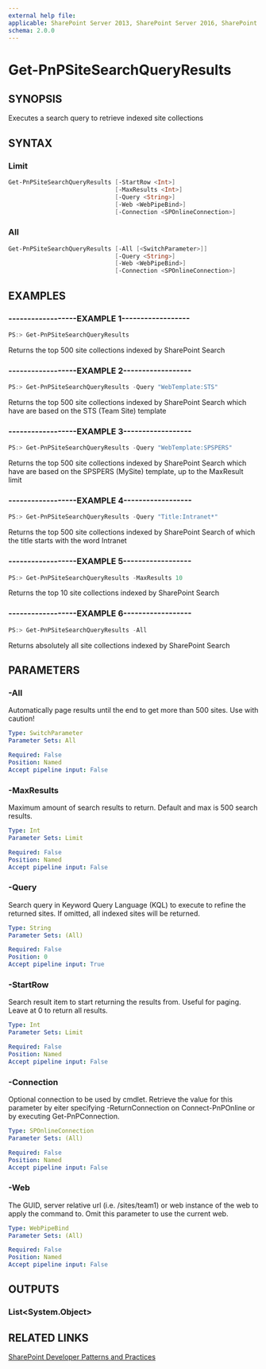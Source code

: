 ```yaml
---
external help file:
applicable: SharePoint Server 2013, SharePoint Server 2016, SharePoint Online
schema: 2.0.0
---
```

# Get-PnPSiteSearchQueryResults

## SYNOPSIS
Executes a search query to retrieve indexed site collections

## SYNTAX 

### Limit
```powershell
Get-PnPSiteSearchQueryResults [-StartRow <Int>]
                              [-MaxResults <Int>]
                              [-Query <String>]
                              [-Web <WebPipeBind>]
                              [-Connection <SPOnlineConnection>]
```

### All
```powershell
Get-PnPSiteSearchQueryResults [-All [<SwitchParameter>]]
                              [-Query <String>]
                              [-Web <WebPipeBind>]
                              [-Connection <SPOnlineConnection>]
```

## EXAMPLES

### ------------------EXAMPLE 1------------------
```powershell
PS:> Get-PnPSiteSearchQueryResults
```

Returns the top 500 site collections indexed by SharePoint Search

### ------------------EXAMPLE 2------------------
```powershell
PS:> Get-PnPSiteSearchQueryResults -Query "WebTemplate:STS"
```

Returns the top 500 site collections indexed by SharePoint Search which have are based on the STS (Team Site) template

### ------------------EXAMPLE 3------------------
```powershell
PS:> Get-PnPSiteSearchQueryResults -Query "WebTemplate:SPSPERS"
```

Returns the top 500 site collections indexed by SharePoint Search which have are based on the SPSPERS (MySite) template, up to the MaxResult limit

### ------------------EXAMPLE 4------------------
```powershell
PS:> Get-PnPSiteSearchQueryResults -Query "Title:Intranet*"
```

Returns the top 500 site collections indexed by SharePoint Search of which the title starts with the word Intranet

### ------------------EXAMPLE 5------------------
```powershell
PS:> Get-PnPSiteSearchQueryResults -MaxResults 10
```

Returns the top 10 site collections indexed by SharePoint Search

### ------------------EXAMPLE 6------------------
```powershell
PS:> Get-PnPSiteSearchQueryResults -All
```

Returns absolutely all site collections indexed by SharePoint Search

## PARAMETERS

### -All
Automatically page results until the end to get more than 500 sites. Use with caution!

```yaml
Type: SwitchParameter
Parameter Sets: All

Required: False
Position: Named
Accept pipeline input: False
```

### -MaxResults
Maximum amount of search results to return. Default and max is 500 search results.

```yaml
Type: Int
Parameter Sets: Limit

Required: False
Position: Named
Accept pipeline input: False
```

### -Query
Search query in Keyword Query Language (KQL) to execute to refine the returned sites. If omitted, all indexed sites will be returned.

```yaml
Type: String
Parameter Sets: (All)

Required: False
Position: 0
Accept pipeline input: True
```

### -StartRow
Search result item to start returning the results from. Useful for paging. Leave at 0 to return all results.

```yaml
Type: Int
Parameter Sets: Limit

Required: False
Position: Named
Accept pipeline input: False
```

### -Connection
Optional connection to be used by cmdlet. Retrieve the value for this parameter by eiter specifying -ReturnConnection on Connect-PnPOnline or by executing Get-PnPConnection.

```yaml
Type: SPOnlineConnection
Parameter Sets: (All)

Required: False
Position: Named
Accept pipeline input: False
```

### -Web
The GUID, server relative url (i.e. /sites/team1) or web instance of the web to apply the command to. Omit this parameter to use the current web.

```yaml
Type: WebPipeBind
Parameter Sets: (All)

Required: False
Position: Named
Accept pipeline input: False
```

## OUTPUTS

### List<System.Object>

## RELATED LINKS

[SharePoint Developer Patterns and Practices](http://aka.ms/sppnp)
